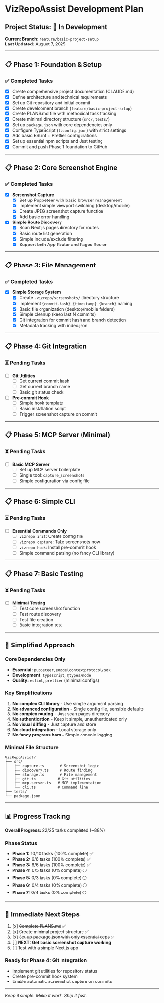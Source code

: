 # VizRepoAssist Development Plan

## Project Status: 🚀 In Development
**Current Branch:** `feature/basic-project-setup`  
**Last Updated:** August 7, 2025

---

## 📋 Phase 1: Foundation & Setup

### ✅ Completed Tasks
- [x] Create comprehensive project documentation (CLAUDE.md)
- [x] Define architecture and technical requirements
- [x] Set up Git repository and initial commit
- [x] Create development branch (`feature/basic-project-setup`)
- [x] Create PLANS.md file with methodical task tracking
- [x] Create minimal directory structure (`src/`, `tests/`)
- [x] Set up `package.json` with core dependencies only
- [x] Configure TypeScript (`tsconfig.json`) with strict settings
- [x] Add basic ESLint + Prettier configurations
- [x] Set up essential npm scripts and Jest testing
- [x] Commit and push Phase 1 foundation to GitHub

---

## 📋 Phase 2: Core Screenshot Engine

### ✅ Completed Tasks
- [x] **Screenshot Capture**
  - [x] Set up Puppeteer with basic browser management
  - [x] Implement simple viewport switching (desktop/mobile)
  - [x] Create JPEG screenshot capture function
  - [x] Add basic error handling

- [x] **Simple Route Discovery**
  - [x] Scan Next.js pages directory for routes
  - [x] Basic route list generation
  - [x] Simple include/exclude filtering
  - [x] Support both App Router and Pages Router

---

## 📋 Phase 3: File Management

### ✅ Completed Tasks
- [x] **Simple Storage System**
  - [x] Create `.vizrepo/screenshots/` directory structure
  - [x] Implement `{commit-hash}_{timestamp}_{branch}` naming
  - [x] Basic file organization (desktop/mobile folders)
  - [x] Simple cleanup (keep last N commits)
  - [x] Git integration for commit hash and branch detection
  - [x] Metadata tracking with index.json

---

## 📋 Phase 4: Git Integration

### ⏳ Pending Tasks
- [ ] **Git Utilities**
  - [ ] Get current commit hash
  - [ ] Get current branch name
  - [ ] Basic git status check

- [ ] **Pre-commit Hook**
  - [ ] Simple hook template
  - [ ] Basic installation script
  - [ ] Trigger screenshot capture on commit

---

## 📋 Phase 5: MCP Server (Minimal)

### ⏳ Pending Tasks
- [ ] **Basic MCP Server**
  - [ ] Set up MCP server boilerplate
  - [ ] Single tool: `capture_screenshots`
  - [ ] Simple configuration via config file

---

## 📋 Phase 6: Simple CLI

### ⏳ Pending Tasks
- [ ] **Essential Commands Only**
  - [ ] `vizrepo init`: Create config file
  - [ ] `vizrepo capture`: Take screenshots now
  - [ ] `vizrepo hook`: Install pre-commit hook
  - [ ] Simple command parsing (no fancy CLI library)

---

## 📋 Phase 7: Basic Testing

### ⏳ Pending Tasks
- [ ] **Minimal Testing**
  - [ ] Test core screenshot function
  - [ ] Test route discovery
  - [ ] Test file creation
  - [ ] Basic integration test

---

## 🔧 Simplified Approach

### Core Dependencies Only
- **Essential:** `puppeteer`, `@modelcontextprotocol/sdk`
- **Development:** `typescript`, `@types/node`
- **Quality:** `eslint`, `prettier` (minimal configs)

### Key Simplifications
1. **No complex CLI library** - Use simple argument parsing
2. **No advanced configuration** - Single config file, sensible defaults
3. **No complex routing** - Just scan pages directory
4. **No authentication** - Keep it simple, unauthenticated only
5. **No visual diffing** - Just capture and store
6. **No cloud integration** - Local storage only
7. **No fancy progress bars** - Simple console logging

### Minimal File Structure
```
VizRepoAssist/
├── src/
│   ├── capture.ts       # Screenshot logic
│   ├── discovery.ts     # Route finding
│   ├── storage.ts       # File management
│   ├── git.ts          # Git utilities
│   ├── mcp-server.ts   # MCP implementation
│   └── cli.ts          # Command line
├── tests/
└── package.json
```

---

## 📊 Progress Tracking

**Overall Progress:** 22/25 tasks completed (~88%)

### Phase Status
- **Phase 1:** 10/10 tasks (100% complete) ✅
- **Phase 2:** 6/6 tasks (100% complete) ✅  
- **Phase 3:** 6/6 tasks (100% complete) ✅
- **Phase 4:** 0/5 tasks (0% complete) ⚪
- **Phase 5:** 0/3 tasks (0% complete) ⚪
- **Phase 6:** 0/4 tasks (0% complete) ⚪
- **Phase 7:** 0/4 tasks (0% complete) ⚪

---

## 📝 Immediate Next Steps

1. [x] ~~Complete PLANS.md~~ ✅
2. [x] ~~Create minimal project structure~~ ✅  
3. [x] ~~Set up package.json with only essential deps~~ ✅
4. [ ] **NEXT: Get basic screenshot capture working**
5. [ ] Test with a simple Next.js app

### Ready for Phase 4: Git Integration
- Implement git utilities for repository status
- Create pre-commit hook system
- Enable automatic screenshot capture on commits

---

*Keep it simple. Make it work. Ship it fast.*
